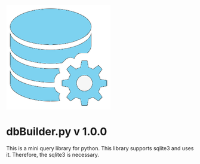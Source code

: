 ![dbBuilder.py Logo](https://github.com/Swindler36/dbBuilder.py/blob/master/db%20Builder%20py.png "dbBuilder.py Logo")

# dbBuilder.py v 1.0.0
This is a mini query library for python.
This library supports sqlite3 and uses it. 
Therefore, the sqlite3 is necessary.
